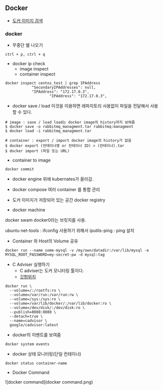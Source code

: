 ## Docker

- [도커 이미지 검색](hub.docker.com)

### docker

- 무중단 쉘 나오기 

```
ctrl + p, ctrl + q
```

- docker ip check
  - image inspect
  - container inspect

```shell
docker inspect centos_test | grep IPAddress
            "SecondaryIPAddresses": null,
            "IPAddress": "172.17.0.3",
                    "IPAddress": "172.17.0.3",
```

- docker save / load 이것을 이용하면 레파지토리 사용없이 파일을 전달해서 사용할 수 있다.

```shell
# image : save / load load는 docker image의 history까지 보여줌
$ docker save -o rabbitmq_managment.tar rabbitmq:managment
$ docker load -i rabbitmq_managment.tar

# container : export / import docker image의 history가 없음
$ docker export (컨테이너명 or 컨테이너 ID) > (컨테이너).tar
$ docker import (파일 또는 URL)
```

- container to image

```
docker commit
```

- docker engine 위에 kubernates가 올라감.

- docker compose 여러 container 를 통합 관리

- 도커 이미지가 저장되어 있는 공간 docker registry
- docker machine

docker swam
docker0라는 브릿지를 사용.

ubuntu
net-tools : ifconfig 사용하기 위해서
iputils-ping : ping 설치

- Container 와 Host의 Volume 공유

```shell
docker run --name some-mysql -v /my/own/datadir:/var/lib/mysql -e MYSQL_ROOT_PASSWORD=my-secret-pw -d mysql:tag
```

- C Adviser 실행하기
  - C adviser는 도커 모니터링 툴이다.
  - [깃헙위치](https://github.com/google/cadvisor)

```shell
docker run \
  --volume=/:/rootfs:ro \
  --volume=/var/run:/var/run:rw \
  --volume=/sys:/sys:ro \
  --volume=/var/lib/docker/:/var/lib/docker:ro \
  --volume=/dev/disk/:/dev/disk:ro \
  --publish=8088:8080 \
  --detach=true \
  --name=cadvisor \
  google/cadvisor:latest
```

- docker의 이벤트를 보여줌

```shell
docker system events
```

- docker 상태 모니터링(단일 컨테이너)

```shell
docker status container-name
```

- Docker Command

![docker command](docker command.png)

